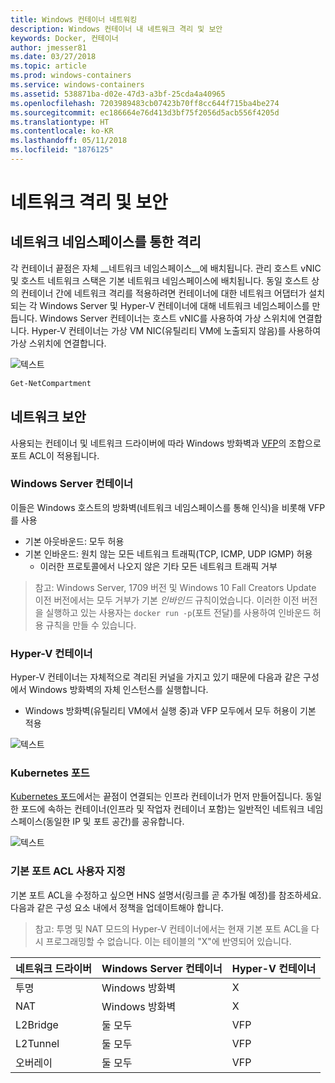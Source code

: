 ```yaml
---
title: Windows 컨테이너 네트워킹
description: Windows 컨테이너 내 네트워크 격리 및 보안
keywords: Docker, 컨테이너
author: jmesser81
ms.date: 03/27/2018
ms.topic: article
ms.prod: windows-containers
ms.service: windows-containers
ms.assetid: 538871ba-d02e-47d3-a3bf-25cda4a40965
ms.openlocfilehash: 7203989483cb07423b70ff8cc644f715ba4be274
ms.sourcegitcommit: ec186664e76d413d3bf75f2056d5acb556f4205d
ms.translationtype: HT
ms.contentlocale: ko-KR
ms.lasthandoff: 05/11/2018
ms.locfileid: "1876125"
---
```

# <a name="network-isolation-and-security"></a>네트워크 격리 및 보안

## <a name="isolation-with-network-namespaces"></a>네트워크 네임스페이스를 통한 격리
각 컨테이너 끝점은 자체 __네트워크 네임스페이스__에 배치됩니다. 관리 호스트 vNIC 및 호스트 네트워크 스택은 기본 네트워크 네임스페이스에 배치됩니다. 동일 호스트 상의 컨테이너 간에 네트워크 격리를 적용하려면 컨테이너에 대한 네트워크 어댑터가 설치되는 각 Windows Server 및 Hyper-V 컨테이너에 대해 네트워크 네임스페이스를 만듭니다. Windows Server 컨테이너는 호스트 vNIC를 사용하여 가상 스위치에 연결합니다. Hyper-V 컨테이너는 가상 VM NIC(유틸리티 VM에 노출되지 않음)를 사용하여 가상 스위치에 연결합니다.


![텍스트](media/network-compartment-visual.png)


```powershell 
Get-NetCompartment
```

## <a name="network-security"></a>네트워크 보안
사용되는 컨테이너 및 네트워크 드라이버에 따라 Windows 방화벽과 [VFP](https://www.microsoft.com/en-us/research/project/azure-virtual-filtering-platform/)의 조합으로 포트 ACL이 적용됩니다.

### <a name="windows-server-containers"></a>Windows Server 컨테이너
이들은 Windows 호스트의 방화벽(네트워크 네임스페이스를 통해 인식)을 비롯해 VFP를 사용
  * 기본 아웃바운드: 모두 허용
  * 기본 인바운드: 원치 않는 모든 네트워크 트래픽(TCP, ICMP, UDP IGMP) 허용
    * 이러한 프로토콜에서 나오지 않은 기타 모든 네트워크 트래픽 거부

  > 참고: Windows Server, 1709 버전 및 Windows 10 Fall Creators Update 이전 버전에서는 모두 거부가 기본 *인바인드* 규칙이었습니다. 이러한 이전 버전을 실행하고 있는 사용자는 ``docker run -p``(포트 전달)를 사용하여 인바운드 허용 규칙을 만들 수 있습니다.


### <a name="hyper-v-containers"></a>Hyper-V 컨테이너
Hyper-V 컨테이너는 자체적으로 격리된 커널을 가지고 있기 때문에 다음과 같은 구성에서 Windows 방화벽의 자체 인스턴스를 실행합니다.
  * Windows 방화벽(유틸리티 VM에서 실행 중)과 VFP 모두에서 모두 허용이 기본 적용


![텍스트](media/windows-firewall-containers.png)


### <a name="kubernetes-pods"></a>Kubernetes 포드
[Kubernetes 포드](https://kubernetes.io/docs/concepts/workloads/pods/pod/)에서는 끝점이 연결되는 인프라 컨테이너가 먼저 만들어집니다. 동일한 포드에 속하는 컨테이너(인프라 및 작업자 컨테이너 포함)는 일반적인 네트워크 네임스페이스(동일한 IP 및 포트 공간)를 공유합니다.


![텍스트](media/pod-network-compartment.png)


### <a name="customizing-default-port-acls"></a>기본 포트 ACL 사용자 지정
기본 포트 ACL을 수정하고 싶으면 HNS 설명서(링크를 곧 추가될 예정)를 참조하세요. 다음과 같은 구성 요소 내에서 정책을 업데이트해야 합니다.

> 참고: 투명 및 NAT 모드의 Hyper-V 컨테이너에서는 현재 기본 포트 ACL을 다시 프로그래밍할 수 없습니다. 이는 테이블의 "X"에 반영되어 있습니다.

| 네트워크 드라이버 | Windows Server 컨테이너 | Hyper-V 컨테이너  |
| -------------- |-------------------------- | ------------------- |
| 투명 | Windows 방화벽 | X |
| NAT | Windows 방화벽 | X |
| L2Bridge | 둘 모두 | VFP |
| L2Tunnel | 둘 모두 | VFP |
| 오버레이  | 둘 모두 | VFP |